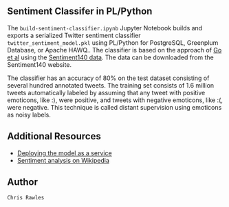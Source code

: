 ## Sentiment Classifer in PL/Python
The `build-sentiment-classifier.ipynb` Jupyter Notebook builds and exports a serialized Twitter sentiment classifier `twitter_sentiment_model.pkl` using PL/Python for PostgreSQL, Greenplum Database, or Apache HAWQ.. The classifier is based on the approach of [Go et al](http://cs.stanford.edu/people/alecmgo/papers/TwitterDistantSupervision09.pdf) using the [Sentiment140 data](http://help.sentiment140.com/for-students/). The data can be downloaded from the Sentiment140 website.

The classifier has an accuracy of 80% on the test dataset consisting of several hundred annotated tweets. The training set consists of 1.6 million tweets automatically labeled by assuming that any tweet with positive emoticons, like :), were positive, and tweets with negative emoticons, like :(, were negative. This technique is called distant supervision using emoticons as noisy labels.

## Additional Resources
* [Deploying the model as a service](https://github.com/crawles/text-analytics-service-example)
* [Sentiment analysis on Wikipedia](https://en.wikipedia.org/wiki/Sentiment_analysis)

## Author
`Chris Rawles`
